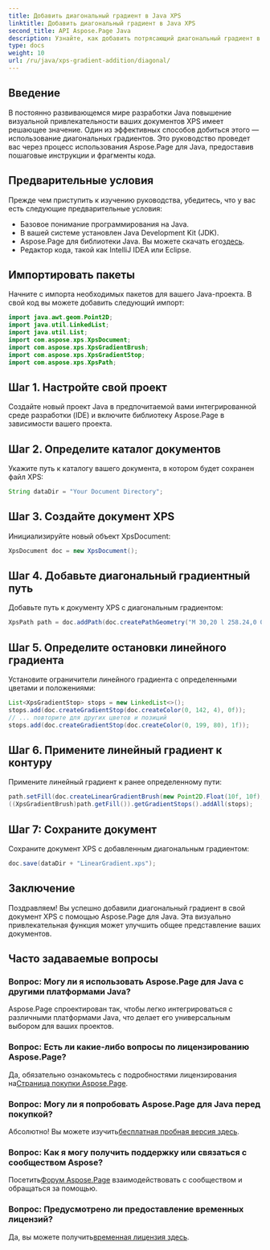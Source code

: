 ```yaml
---
title: Добавить диагональный градиент в Java XPS
linktitle: Добавить диагональный градиент в Java XPS
second_title: API Aspose.Page Java
description: Узнайте, как добавить потрясающий диагональный градиент в ваши документы XPS на Java с помощью Aspose.Page. Улучшите свою визуальную презентацию без особых усилий.
type: docs
weight: 10
url: /ru/java/xps-gradient-addition/diagonal/
---
```

## Введение
В постоянно развивающемся мире разработки Java повышение визуальной привлекательности ваших документов XPS имеет решающее значение. Один из эффективных способов добиться этого — использование диагональных градиентов. Это руководство проведет вас через процесс использования Aspose.Page для Java, предоставив пошаговые инструкции и фрагменты кода.
## Предварительные условия
Прежде чем приступить к изучению руководства, убедитесь, что у вас есть следующие предварительные условия:
- Базовое понимание программирования на Java.
- В вашей системе установлен Java Development Kit (JDK).
-  Aspose.Page для библиотеки Java. Вы можете скачать его[здесь](https://releases.aspose.com/page/java/).
- Редактор кода, такой как IntelliJ IDEA или Eclipse.
## Импортировать пакеты
Начните с импорта необходимых пакетов для вашего Java-проекта. В свой код вы можете добавить следующий импорт:
```java
import java.awt.geom.Point2D;
import java.util.LinkedList;
import java.util.List;
import com.aspose.xps.XpsDocument;
import com.aspose.xps.XpsGradientBrush;
import com.aspose.xps.XpsGradientStop;
import com.aspose.xps.XpsPath;
```
## Шаг 1. Настройте свой проект
Создайте новый проект Java в предпочитаемой вами интегрированной среде разработки (IDE) и включите библиотеку Aspose.Page в зависимости вашего проекта.
## Шаг 2. Определите каталог документов
Укажите путь к каталогу вашего документа, в котором будет сохранен файл XPS:
```java
String dataDir = "Your Document Directory";
```
## Шаг 3. Создайте документ XPS
Инициализируйте новый объект XpsDocument:
```java
XpsDocument doc = new XpsDocument();
```
## Шаг 4. Добавьте диагональный градиентный путь
Добавьте путь к документу XPS с диагональным градиентом:
```java
XpsPath path = doc.addPath(doc.createPathGeometry("M 30,20 l 258.24,0 0,56.64 -258.24,0 Z"));
```
## Шаг 5. Определите остановки линейного градиента
Установите ограничители линейного градиента с определенными цветами и положениями:
```java
List<XpsGradientStop> stops = new LinkedList<>();
stops.add(doc.createGradientStop(doc.createColor(0, 142, 4), 0f));
// ... повторите для других цветов и позиций
stops.add(doc.createGradientStop(doc.createColor(0, 199, 80), 1f));
```
## Шаг 6. Примените линейный градиент к контуру
Примените линейный градиент к ранее определенному пути:
```java
path.setFill(doc.createLinearGradientBrush(new Point2D.Float(10f, 10f), new Point2D.Float(228f, 100f)));
((XpsGradientBrush)path.getFill()).getGradientStops().addAll(stops);
```
## Шаг 7: Сохраните документ
Сохраните документ XPS с добавленным диагональным градиентом:
```java
doc.save(dataDir + "LinearGradient.xps");
```
## Заключение
Поздравляем! Вы успешно добавили диагональный градиент в свой документ XPS с помощью Aspose.Page для Java. Эта визуально привлекательная функция может улучшить общее представление ваших документов.
## Часто задаваемые вопросы
### Вопрос: Могу ли я использовать Aspose.Page для Java с другими платформами Java?
Aspose.Page спроектирован так, чтобы легко интегрироваться с различными платформами Java, что делает его универсальным выбором для ваших проектов.
### Вопрос: Есть ли какие-либо вопросы по лицензированию Aspose.Page?
 Да, обязательно ознакомьтесь с подробностями лицензирования на[Страница покупки Aspose.Page](https://purchase.aspose.com/buy).
### Вопрос: Могу ли я попробовать Aspose.Page для Java перед покупкой?
 Абсолютно! Вы можете изучить[бесплатная пробная версия здесь](https://releases.aspose.com/).
### Вопрос: Как я могу получить поддержку или связаться с сообществом Aspose?
 Посетить[Форум Aspose.Page](https://forum.aspose.com/c/page/39) взаимодействовать с сообществом и обращаться за помощью.
### Вопрос: Предусмотрено ли предоставление временных лицензий?
 Да, вы можете получить[временная лицензия здесь](https://purchase.aspose.com/temporary-license/).